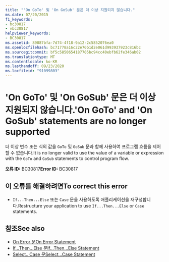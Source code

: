 ```yaml
---
title: "'On GoTo' 및 'On GoSub' 문은 더 이상 지원되지 않습니다."
ms.date: 07/20/2015
f1_keywords:
- bc30817
- vbc30817
helpviewer_keywords:
- BC30817
ms.assetid: 89087bfa-7d74-4f18-9a12-2c5852076ea0
ms.openlocfilehash: bc71778a16c22e70b1d2e061d993937923c816bc
ms.sourcegitcommit: bf5c5850654187705bc94cc40ebfb62fe346ab02
ms.translationtype: MT
ms.contentlocale: ko-KR
ms.lasthandoff: 09/23/2020
ms.locfileid: "91099803"
---
```

# <a name="on-goto-and-on-gosub-statements-are-no-longer-supported"></a><span data-ttu-id="8ffac-102">'On GoTo' 및 'On GoSub' 문은 더 이상 지원되지 않습니다.</span><span class="sxs-lookup"><span data-stu-id="8ffac-102">'On GoTo' and 'On GoSub' statements are no longer supported</span></span>

<span data-ttu-id="8ffac-103">더 이상 변수 또는 식의 값을 `GoTo` 및 `GoSub` 문과 함께 사용하여 프로그램 흐름을 제어할 수 없습니다.</span><span class="sxs-lookup"><span data-stu-id="8ffac-103">It is no longer valid to use the value of a variable or expression with the `GoTo` and `GoSub` statements to control program flow.</span></span>  
  
 <span data-ttu-id="8ffac-104">**오류 ID:** BC30817</span><span class="sxs-lookup"><span data-stu-id="8ffac-104">**Error ID:** BC30817</span></span>  
  
## <a name="to-correct-this-error"></a><span data-ttu-id="8ffac-105">이 오류를 해결하려면</span><span class="sxs-lookup"><span data-stu-id="8ffac-105">To correct this error</span></span>  
  
- <span data-ttu-id="8ffac-106">`If...Then...Else` 또는 `Case` 문을 사용하도록 애플리케이션을 재구성합니다.</span><span class="sxs-lookup"><span data-stu-id="8ffac-106">Restructure your application to use `If...Then...Else` or `Case` statements.</span></span>  
  
## <a name="see-also"></a><span data-ttu-id="8ffac-107">참조</span><span class="sxs-lookup"><span data-stu-id="8ffac-107">See also</span></span>

- [<span data-ttu-id="8ffac-108">On Error 문</span><span class="sxs-lookup"><span data-stu-id="8ffac-108">On Error Statement</span></span>](../language-reference/statements/on-error-statement.md)
- [<span data-ttu-id="8ffac-109">If...Then...Else 문</span><span class="sxs-lookup"><span data-stu-id="8ffac-109">If...Then...Else Statement</span></span>](../language-reference/statements/if-then-else-statement.md)
- [<span data-ttu-id="8ffac-110">Select...Case 문</span><span class="sxs-lookup"><span data-stu-id="8ffac-110">Select...Case Statement</span></span>](../language-reference/statements/select-case-statement.md)
